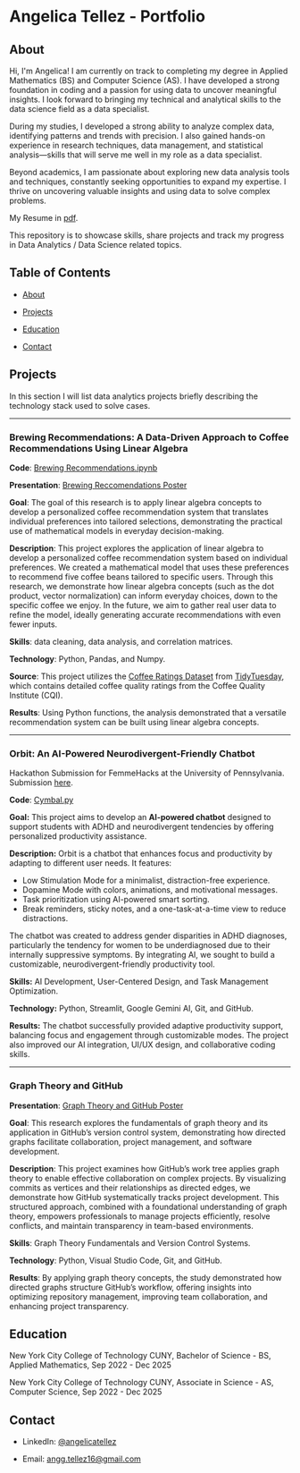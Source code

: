 # Angelica Tellez - Portfolio

## About 

Hi, I'm Angelica! I am currently on track to completing my degree in Applied Mathematics (BS) and Computer Science (AS). I have developed a strong foundation in coding and a passion for using data to uncover meaningful insights. I look forward to bringing my technical and analytical skills to the data science field as a data specialist.  

During my studies, I developed a strong ability to analyze complex data, identifying patterns and trends with precision. I also gained hands-on experience in research techniques, data management, and statistical analysis—skills that will serve me well in my role as a data specialist.  

Beyond academics, I am passionate about exploring new data analysis tools and techniques, constantly seeking opportunities to expand my expertise. I thrive on uncovering valuable insights and using data to solve complex problems.

My Resume in [pdf](https://github.com/anggtellez16/Portfolio/blob/main/RESUME.pdf).

This repository is to showcase skills, share projects and track my progress in Data Analytics / Data Science related topics.


## Table of Contents

* [About](https://github.com/anggtellez16/Portfolio/blob/main/README.md#About)

* [Projects](https://github.com/anggtellez16/Portfolio/blob/main/README.md#Projects)

* [Education](https://github.com/anggtellez16/Portfolio/blob/main/README.md#Education)

* [Contact](https://github.com/anggtellez16/Portfolio/blob/main/README.md#Contact)


## Projects
In this section I will list data analytics projects briefly describing the technology stack used to solve cases.

___

### Brewing Recommendations: A Data-Driven Approach to Coffee Recommendations Using Linear Algebra

**Code**: [Brewing Recommendations.ipynb](https://github.com/anggtellez16/Portfolio/blob/main/Brewing_Recommendations.ipynb)

**Presentation**: [Brewing Reccomendations Poster](https://github.com/anggtellez16/Portfolio/blob/main/Brewing%20Reccomendations%20Poster.pdf)

**Goal**: The goal of this research is to apply linear algebra concepts to develop a personalized coffee recommendation system that translates individual preferences into tailored selections, demonstrating the practical use of mathematical models in everyday decision-making.

**Description**: This project explores the application of linear algebra to develop a personalized coffee recommendation system based on individual preferences. We created a mathematical model that uses these preferences to recommend five coffee beans tailored to specific users. Through this research, we demonstrate how linear algebra concepts (such as the dot product, vector normalization) can inform everyday choices, down to the specific coffee we enjoy. In the future, we aim to gather real user data to refine the model, ideally generating accurate recommendations with even fewer inputs.

**Skills**: data cleaning, data analysis, and correlation matrices.

**Technology**: Python, Pandas, and Numpy.

**Source**: This project utilizes the [Coffee Ratings Dataset](coffee_ratings.csv)
 from [TidyTuesday](https://github.com/rfordatascience/tidytuesday), which contains detailed coffee quality ratings from the Coffee Quality Institute (CQI).

**Results**: Using Python functions, the analysis demonstrated that a versatile recommendation system can be built using linear algebra concepts.

___

### **Orbit: An AI-Powered Neurodivergent-Friendly Chatbot**  

Hackathon Submission for FemmeHacks at the University of Pennsylvania. Submission [here](https://devpost.com/software/adhd-w70jbo?_gl=1*cadw6*_gcl_au*MTE1MDkxNDYxLjE3NDAxNzM1MDM.*_ga*MTgyNjU4NTUzMS4xNzQwMTczNTA0*_ga_0YHJK3Y10M*MTc0MDE3MzUwNC4xLjEuMTc0MDE3NDIzOC4wLjAuMA..).

**Code**: [Cymbal.py](https://github.com/vedamantena2/ADHD/blob/main/Cymbal.py)

**Goal:**  This project aims to develop an **AI-powered chatbot** designed to support students with ADHD and neurodivergent tendencies by offering personalized productivity assistance.  

**Description:**  Orbit is a chatbot that enhances focus and productivity by adapting to different user needs. It features:  
- Low Stimulation Mode for a minimalist, distraction-free experience.  
- Dopamine Mode with colors, animations, and motivational messages.  
- Task prioritization using AI-powered smart sorting.  
- Break reminders, sticky notes, and a one-task-at-a-time view to reduce distractions.  

The chatbot was created to address gender disparities in ADHD diagnoses, particularly the tendency for women to be underdiagnosed due to their internally suppressive symptoms. By integrating AI, we sought to build a customizable, neurodivergent-friendly productivity tool.  

**Skills:**  AI Development, User-Centered Design, and Task Management Optimization.  

**Technology:**  Python, Streamlit, Google Gemini AI, Git, and GitHub.

**Results:**  The chatbot successfully provided adaptive productivity support, balancing focus and engagement through customizable modes. The project also improved our AI integration, UI/UX design, and collaborative coding skills.  

___

### Graph Theory and GitHub

**Presentation**: [Graph Theory and GitHub Poster](https://github.com/anggtellez16/Portfolio/blob/main/Graph%20Theory%20and%20GitHub%20Poster.pdf)


**Goal**: This research explores the fundamentals of graph theory and its application in GitHub’s version control system, demonstrating how directed graphs facilitate collaboration, project management, and software development.  

**Description**: This project examines how GitHub’s work tree applies graph theory to enable effective collaboration on complex projects. By visualizing commits as vertices and their relationships as directed edges, we demonstrate how GitHub systematically tracks project development. This structured approach, combined with a foundational understanding of graph theory, empowers professionals to manage projects efficiently, resolve conflicts, and maintain transparency in team-based environments.  

**Skills**: Graph Theory Fundamentals and Version Control Systems.

**Technology**: Python, Visual Studio Code, Git, and GitHub. 

**Results**: By applying graph theory concepts, the study demonstrated how directed graphs structure GitHub’s workflow, offering insights into optimizing repository management, improving team collaboration, and enhancing project transparency.  

## Education

New York City College of Technology CUNY, Bachelor of Science - BS, Applied Mathematics, Sep 2022 - Dec 2025

New York City College of Technology CUNY, Associate in Science - AS, Computer Science, Sep 2022 - Dec 2025

## Contact

* LinkedIn: [@angelicatellez](https://www.linkedin.com/in/angelica-tellez/)

* Email: angg.tellez16@gmail.com